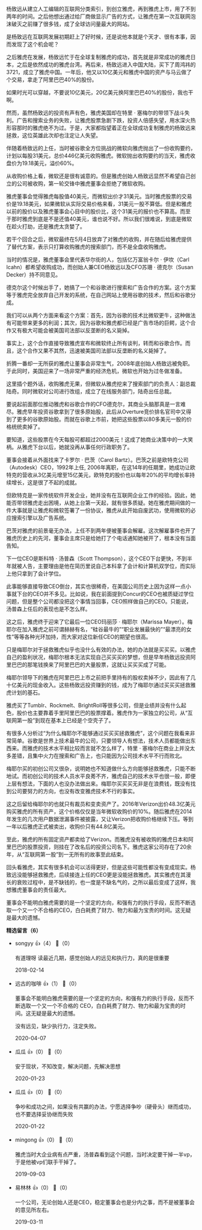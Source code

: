 杨致远从建立人工编辑的互联网分类索引，到创立雅虎，再到雅虎上市，用了不到两年的时间。之后他想出通过给厂商做显示广告的方式，让雅虎在第一次互联网泡沫破灭之前赚了很多钱，成了全球访问量最大的网站。

是杨致远在互联网发展初期赶上了好时候，还是说他本就是个天才、很有本事，因而发现了这个机会呢？

之后雅虎在发展，杨致远忙于在全球复制雅虎的成功，首先就是非常成功的雅虎日本，之后是依然成功的雅虎台湾。再后来，杨致远进入中国大陆，买下了周鸿祎的3721，成立了雅虎中国。一年后，他又以10亿美元和雅虎中国的资产与马云做了个交易，拿走了阿里巴巴40%的股份。

如果时光可以穿越，不要说10亿美元，20亿美元换阿里巴巴40%的股份，我也干啊。

然而，虽然杨致远的投资有声有色，雅虎美国却在特里 · 塞梅尔的带领下战斗失利。广告和搜索业务的失败，让雅虎股票急剧下跌，投资人倍感失望，用水深火热形容那时的雅虎绝不为过。于是，大家都指望着正在全球成功复制雅虎的杨致远来拯救，这位英雄此次却也注定让人失望。

伴随着杨致远的上任，当时被谷歌全方位挑战的微软向雅虎抛出了一份收购要约，计划以每股31美元，总价446亿美元收购雅虎。微软抛出收购要约的当天，雅虎收盘价为19.18美元，溢价60%。

从收购价格上看，微软还是很有诚意的。但是雅虎创始人杨致远显然不希望自己创立的公司被收购，第一轮交锋中雅虎董事会拒绝了微软收购。

雅虎董事会觉得雅虎每股值40美元，而微软出价才31美元。当时雅虎股票的交易价是19.18美元，如果微软从实际交易价格来看，31美元一股不算低。但是和雅虎以前的股价以及雅虎董事会心目中的股价比，这个31美元的报价也不算高。而至于那时雅虎到底是不是还值40美元，谁也说不好。所以我们很难说，到底是微软在趁火打劫，还是雅虎太贪婪了。

若干个回合之后，微软最终在5月4日放弃了对雅虎的收购，并在随后给雅虎提供了替代方案，表示只打算收购雅虎的搜索部门，而不是全盘收购雅虎。

当时的情况是，雅虎董事会里代表华尔街的人，包括亿万富翁卡尔 · 伊坎（Carl Icahn）都希望收购成功，而创始人兼CEO杨致远以及CFO苏珊 · 德克尔（Susan Decker）持不同意见。

德克尔这个时候出手了，她搞了一个和谷歌进行搜索和广告合作的方案。这个方案等于雅虎完全放弃自己开发的系统，在自己网站上使用谷歌的技术，然后和谷歌分成。

我们可以从两个方面来看这个方案：首先，因为谷歌的技术比微软更牛，这种做法有可能带来更多的利润；其次，因为谷歌和雅虎都已经是广告市场的巨鳄，这个合作又有极大可能会被美国司法部以反垄断的名义毙掉。

事实上，这个合作直接导致雅虎宣布和微软终止所有谈判，转而和谷歌合作。而且，这个合作又果不其然，迅速被美国司法部以反垄断的名义毙掉了。

折腾一番却一无所获的雅虎让董事会非常生气，2008年底创始人杨致远被免职。于此同时，美国迎来了一场非常严重的经济危机，微软也开始为过冬做准备。

这里插个题外话，收购雅虎无果，但微软从雅虎挖来了搜索部门的负责人：副总裁陆奇。同时微软对公司进行改组，成立了在线服务部门，陆奇出任总裁。

要说起前面那位推动雅虎和谷歌合作的CFO德克尔，其商业头脑那真是一言难尽。雅虎早年投资谷歌拿到了很多原始股，此后从Overture竞价排名官司中又得到了更多的谷歌原始股。而就在谷歌上市前，她把这些股票以80多美元一股的价格统统卖掉了。

要知道，这些股票在今天每股可都超过2000美元！这成了她商业决策中的一大笑柄。从雅虎下台以后，她就没再从事任何行政职务了。

董事会接着从外面找来了卡罗尔 · 巴茨（Carol Bartz）。巴茨之前是欧特克公司（Autodesk）CEO，1992年上任, 2006年离职，在这14年的任期里，她成功让欧特克的营收从3亿美元增至15亿美元，欧特克的股价也以每年20%的平均增长率持续增长，这是很了不起的成就。

但欧特克是一家传统软件开发企业，她并没有在互联网企业工作的经验。因此，她能否带领雅虎走出困境，从她上台第一天起，就有很多质疑。她在雅虎期间做的一件大事就是让雅虎和微软签署了一份协议，雅虎从此开始自废武功，使用微软的必应搜索引擎以及广告系统。

巴茨对雅虎的前景毫无办法，上任不到两年便被董事会解雇。这次解雇事件也开了雅虎历史上的先河，董事会主席只是给她打了个电话通知她被开了，根本没有当面告知。

下一位CEO是斯科特 · 汤普森（Scott Thompson），这个CEO下台更快，不到半年就被人告，主要理由是他在简历里说自己本科拿了会计和计算机双学位，而实际上他只拿到了会计学位。

此事能够直接导致CEO倒台，其实也很稀奇，在美国公司历史上因为这样一点小事就下台的CEO并不多见。比如说，我在前面提到Concur的CEO也被质疑过学位问题，但是整个公司都没把这个事情当回事，CEO照样做自己的CEO。只能说，汤普森上任后的表现也是不怎么样。

这之后，雅虎终于迎来了它最后一位CEO玛丽莎 · 梅耶尔（Marissa Mayer）。梅耶尔在加入雅虎之前可谓赫赫有名，“硅谷最牛的”“职业发展最快的”“最漂亮的女性”等等各种光环加持，而大家对这位新任CEO的期望也很高。

只是梅耶尔对于拯救雅虎似乎也没什么有效的办法，她的办法就是买买买。以雅虎自己的盈利状况，梅耶尔根本无法实现自己买买买的梦想，但是早年杨致远投资阿里巴巴的那笔钱换来了阿里巴巴的大量股票，这就让买买买成了可能。

梅耶尔领导下的雅虎在阿里巴巴上市之前把手里持有的股权卖掉不少，因此有了几十亿美元的现金收入。这些杨致远投资赚到的钱，成为了梅耶尔通过买买买拯救雅虎计划的基石。

雅虎买了Tumblr、Rockmelt、BrightRoll等很多公司，但是业绩并没有什么起色，股价也主要靠着手里阿里巴巴的股票撑着。雅虎作为一家独立的公司，从“互联网第一股”到现在基本上已经是个空壳子了。

有很多人分析过“为什么梅耶尔不能够通过买买买拯救雅虎”，这个问题在我看来非常简单。谷歌是世界上技术最牛的公司，只要领导人有想法，技术人员都能做出东西来。而雅虎的技术水平相比较而言就不怎么样了，特里 · 塞梅尔在商业上并没太多差错，且集中火力在搜索和广告上，也只能因为公司技术水平不行而败北。

梅耶尔买的初创公司又很杂，说明她也不知道做什么方向能够拯救雅虎，只能不断地试。而初创公司的技术人员水平良莠不齐，雅虎自己的技术水平也很一般，即便上层有想法，下面的人也没办法做出来。梅耶尔买买买无非是在浪费钱，既没有找到公司要努力的方向，也没有改变雅虎技术不行的事实。

这之后留给梅耶尔的也就只有裁员和变卖资产了。2016年Verizon出价48.3亿美元购买雅虎的所有资产，这个价格仅仅是当年微软收购价的10%。随后雅虎在2014年发生的几次用户数据泄漏事件被披露，又让Verizon把收购价格继续下压。等到一年以后雅虎正式被卖出，收购价只有44.8亿美元。

至此，雅虎的所有固定资产都卖给了Verizon。而雅虎没有被收购的雅虎日本和阿里巴巴的股票投资，则挂在了改名后的投资公司名下。雅虎这家公司存在了20余年，从“互联网第一股”到一无所有的故事至此结束。

回头看雅虎，其实有很多机会可以活得更好，但是这些可能性都没有变成现实。杨致远没能够拯救雅虎，后续接连上任的CEO更是没能拯救雅虎。其实雅虎在其漫长的衰败过程中，是不缺钱的，也一度是不缺名气的，之所以最后变成了这样，我想雅虎董事会的责任最大。

董事会不能明白雅虎需要的是一个坚定的方向，和强有力的执行手段，反而不断选取一个又一个不合格的CEO，白白耗费了财力、物力和最为宝贵的时间。这无疑是最大的遗憾。
<div><strong>精选留言（6）</strong></div><ul>
<li><span>songyy</span> 👍（4） 💬（0）<p>有道理呀 读最近几期，感觉创始人的远见和执行力，真的是很重要</p>2018-02-14</li><br/><li><span>远古的咖啡</span> 👍（1） 💬（0）<p>董事会不能明白雅虎需要的是一个坚定的方向，和强有力的执行手段，反而不断选取一个又一个不合格的 CEO，白白耗费了财力、物力和最为宝贵的时间。这无疑是最大的遗憾。

没有远见，缺少执行力，注定失败。</p>2020-04-07</li><br/><li><span>瓜瓜</span> 👍（0） 💬（0）<p>安于现状，不知改变，解决问题，先解决思想</p>2020-01-23</li><br/><li><span>瓜瓜</span> 👍（0） 💬（0）<p>争吵和成功之间，如果没有共赢的办法，宁愿选择争吵（硬骨头）继而成功，也不要选择妥协继而失败</p>2020-01-22</li><br/><li><span>mingong</span> 👍（0） 💬（0）<p>雅虎当时大企业病有点严重，汤普森看到这个问题，当时决定要干掉一半vp，于是他被vp们联手干掉了。</p>2019-09-03</li><br/><li><span>易林林</span> 👍（0） 💬（0）<p>一个公司，无论创始人还是CEO，稳定董事会也是分内之事，而不是被董事会的意见所左右。</p>2019-03-11</li><br/>
</ul>